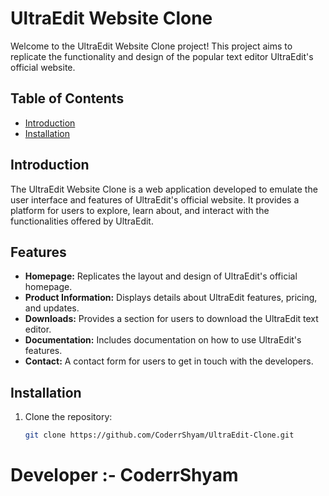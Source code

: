 # UltraEdit Website Clone

Welcome to the UltraEdit Website Clone project! This project aims to replicate the functionality and design of the popular text editor UltraEdit's official website.

## Table of Contents

- [Introduction](#introduction)
- [Installation](#installation)

## Introduction

The UltraEdit Website Clone is a web application developed to emulate the user interface and features of UltraEdit's official website. It provides a platform for users to explore, learn about, and interact with the functionalities offered by UltraEdit.

## Features

- **Homepage:** Replicates the layout and design of UltraEdit's official homepage.
- **Product Information:** Displays details about UltraEdit features, pricing, and updates.
- **Downloads:** Provides a section for users to download the UltraEdit text editor.
- **Documentation:** Includes documentation on how to use UltraEdit's features.
- **Contact:** A contact form for users to get in touch with the developers.

## Installation

1. Clone the repository:

   ```bash
   git clone https://github.com/CoderrShyam/UltraEdit-Clone.git

# Developer :- CoderrShyam   

   
